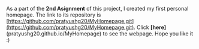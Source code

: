 As a part of the **2nd Asignment** of this project, I created my first personal homepage.
The link to its repository is [https://github.com/pratyushg20/MyHomepage.git](https://github.com/pratyushg20/MyHomepage.git).
Click **[here]**(pratyushg20.github.io/MyHomepage) to see the webpage.
Hope you like it :)